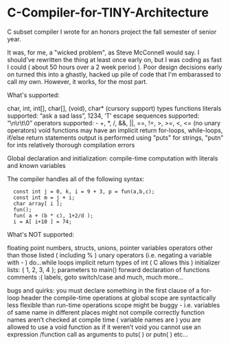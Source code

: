 C-Compiler-for-TINY-Architecture
================================

C subset compiler I wrote for an honors project the fall semester of senior year.

It was, for me, a "wicked problem", as Steve McConnell would say. I should've rewritten the thing at 
least once early on, but I was coding as fast I could ( about 50 hours over a 2 week period ). Poor
design decisions early on turned this into a ghastly, hacked up pile of code that I'm embarassed to call my own.
However, it works, for the most part.





What's supported:

char, int, int[], char[], (void), char* (cursory support) types 
functions
literals supported: “ask a sad lass”, 1234, ‘T’
escape sequences supported: “\n\r\t\0”
operators supported: - +, *, /, &&, ||, ==, !=, >, >=, <, <= 
(no unary operators)
void functions may have an implicit return
for-loops, while-loops, if/else
return statements
output is performed using "puts" for strings, "putn" for ints
relatively thorough compilation errors


Global  declaration and initialization:
  compile-time computation with literals and known variables

The compiler handles all of the following syntax:

      const int j = 0, k, i = 9 + 3, p = fun(a,b,c);
      const int m = j + i;
      char array[ i ]; 
      fun();
      fun( a + (b * c), 1+2/d );
      i = A[ i+10 ] = 74;






What's NOT supported:

floating point numbers, structs, unions, pointer variables
operators other than those listed ( including % )
unary operators (i.e. negating a variable with - )
do...while loops
implicit return types of int ( C allows this )
initializer lists: { 1, 2, 3, 4 };
parameters to main()
forward declaration of functions
comments :(
labels, goto
switch/case
and much, much more...

bugs and quirks:
you must declare something in the first clause of a for-loop header
the compile-time operations at global scope are syntactically less flexible than run-time operations
scope might be buggy - i.e. variables of same name in different places might not compile correctly
function names aren’t checked at compile time ( variable names are )
you are allowed to use a void function as if it weren’t void
you cannot use an expression /function call as arguments to puts( ) or putn( )
etc...
